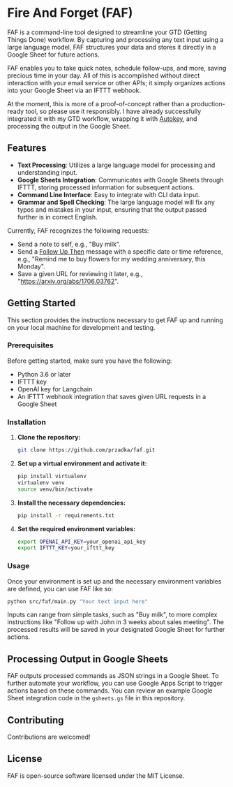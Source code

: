 # Fire And Forget (FAF)

FAF is a command-line tool designed to streamline your GTD (Getting Things Done) workflow. By capturing and processing any text input using a large language model, FAF structures your data and stores it directly in a Google Sheet for future actions. 

FAF enables you to take quick notes, schedule follow-ups, and more, saving precious time in your day. All of this is accomplished without direct interaction with your email service or other APIs; it simply organizes actions into your Google Sheet via an IFTTT webhook. 

At the moment, this is more of a proof-of-concept rather than a production-ready tool, so please use it responsibly. I have already successfully integrated it with my GTD workflow, wrapping it with [Autokey](https://github.com/autokey/autokey), and processing the output in the Google Sheet.

## Features

- **Text Processing**: Utilizes a large language model for processing and understanding input.
- **Google Sheets Integration**: Communicates with Google Sheets through IFTTT, storing processed information for subsequent actions.
- **Command Line Interface**: Easy to integrate with CLI data input.
- **Grammar and Spell Checking**: The large language model will fix any typos and mistakes in your input, ensuring that the output passed further is in correct English.

Currently, FAF recognizes the following requests:

- Send a note to self, e.g., "Buy milk".
- Send a [Follow Up Then](https://www.followupthen.com) message with a specific date or time reference, e.g., "Remind me to buy flowers for my wedding anniversary, this Monday".
- Save a given URL for reviewing it later, e.g., "https://arxiv.org/abs/1706.03762".

## Getting Started

This section provides the instructions necessary to get FAF up and running on your local machine for development and testing.

### Prerequisites

Before getting started, make sure you have the following:

- Python 3.6 or later
- IFTTT key
- OpenAI key for Langchain
- An IFTTT webhook integration that saves given URL requests in a Google Sheet

### Installation

1. **Clone the repository:**

    ```bash
    git clone https://github.com/przadka/faf.git
    ```

2. **Set up a virtual environment and activate it:**

    ```bash
    pip install virtualenv
    virtualenv venv
    source venv/bin/activate
    ```

3. **Install the necessary dependencies:**

    ```bash
    pip install -r requirements.txt
    ```

4. **Set the required environment variables:**

    ```bash
    export OPENAI_API_KEY=your_openai_api_key
    export IFTTT_KEY=your_ifttt_key
    ```

### Usage

Once your environment is set up and the necessary environment variables are defined, you can use FAF like so:

```bash
python src/faf/main.py "Your text input here"
```

Inputs can range from simple tasks, such as "Buy milk", to more complex instructions like "Follow up with John in 3 weeks about sales meeting". The processed results will be saved in your designated Google Sheet for further actions.

## Processing Output in Google Sheets

FAF outputs processed commands as JSON strings in a Google Sheet. To further automate your workflow, you can use Google Apps Script to trigger actions based on these commands. You can review an example Google Sheet integration code in the `gsheets.gs` file in this repository.


## Contributing

Contributions are welcomed!

## License

FAF is open-source software licensed under the MIT License.